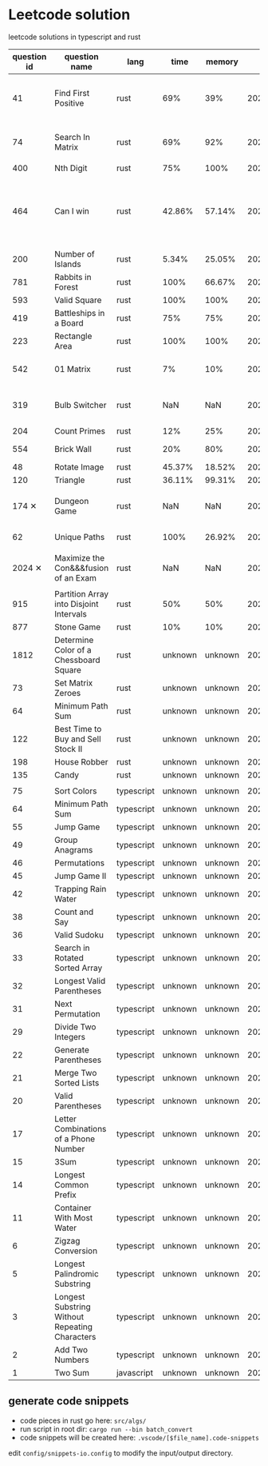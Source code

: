 # Leetcode solution

leetcode solutions in typescript and rust

| question id | question name                                  | lang       | time    | memory  | date       | remark                              |
| ----------- | ---------------------------------------------- | ---------- | ------- | ------- | ---------- | ----------------------------------- |
| 41          | Find First Positive                            | rust       | 69%     | 39%     | 2023.12.8  | 建议把允许参数 mutable 写进题干     |
| 74          | Search In Matrix                               | rust       | 69%     | 92%     | 2023.12.8  | 全程使用标准库方法摸鱼              |
| 400         | Nth Digit                                      | rust       | 75%     | 100%    | 2022.10.31 |                                     |
| 464         | Can I win                                      | rust       | 42.86%  | 57.14%  | 2022.10.30 | 使用[u8:_]代替 HashMap 省了 90%空间 |
| 200         | Number of Islands                              | rust       | 5.34%   | 25.05%  | 2022.10.2  |                                     |
| 781         | Rabbits in Forest                              | rust       | 100%    | 66.67%  | 2022.10.1  |                                     |
| 593         | Valid Square                                   | rust       | 100%    | 100%    | 2022.9.30  |                                     |
| 419         | Battleships in a Board                         | rust       | 75%     | 75%     | 2022.9.26  |                                     |
| 223         | Rectangle Area                                 | rust       | 100%    | 100%    | 2022.9.5   |                                     |
| 542         | 01 Matrix                                      | rust       | 7%      | 10%     | 2022.9.3   | BFS, hash table                     |
| 319         | Bulb Switcher                                  | rust       | NaN     | NaN     | 2022.9.1   | 做不出来，超时了                    |
| 204         | Count Primes                                   | rust       | 12%     | 25%     | 2022.8.29  |                                     |
| 554         | Brick Wall                                     | rust       | 20%     | 80%     | 2022.8.25  | hash table                          |
| 48          | Rotate Image                                   | rust       | 45.37%  | 18.52%  | 2022.7.14  | array                               |
| 120         | Triangle                                       | rust       | 36.11%  | 99.31%  | 2022.7.14  | dp                                  |
| 174 ✕       | Dungeon Game                                   | rust       | NaN     | NaN     | 2022.7.13  | 耻辱柱,写了一天都没 ac              |
| 62          | Unique Paths                                   | rust       | 100%    | 26.92%  | 2022.7.8   | dp, hashmap                         |
| 2024 ✕      | Maximize the Con&&&fusion of an Exam           | rust       | NaN     | NaN     | 2022.7.1   | 耻辱柱,写了一天都没 ac              |
| 915         | Partition Array into Disjoint Intervals        | rust       | 50%     | 50%     | 2022.6.29  |
| 877         | Stone Game                                     | rust       | 10%     | 10%     | 2022.6.29  |
| 1812        | Determine Color of a Chessboard Square         | rust       | unknown | unknown | 2022.6     |
| 73          | Set Matrix Zeroes                              | rust       | unknown | unknown | 2022.6     |
| 64          | Minimum Path Sum                               | rust       | unknown | unknown | 2022.6     |
| 122         | Best Time to Buy and Sell Stock II             | rust       | unknown | unknown | 2022.6     |
| 198         | House Robber                                   | rust       | unknown | unknown | 2022.6     |
| 135         | Candy                                          | rust       | unknown | unknown | 2022.6     |
|             |                                                |            |         |         |            |
| 75          | Sort Colors                                    | typescript | unknown | unknown | 2022.3.4   |
| 64          | Minimum Path Sum                               | typescript | unknown | unknown | 2022.3.14  |
| 55          | Jump Game                                      | typescript | unknown | unknown | 2022.2.22  |
| 49          | Group Anagrams                                 | typescript | unknown | unknown | 2022.3.2   |
| 46          | Permutations                                   | typescript | unknown | unknown | 2022.3.2   |
| 45          | Jump Game II                                   | typescript | unknown | unknown | 2022.2.22  |
| 42          | Trapping Rain Water                            | typescript | unknown | unknown | 2022.2.18  |
| 38          | Count and Say                                  | typescript | unknown | unknown | 2022.2.24  |
| 36          | Valid Sudoku                                   | typescript | unknown | unknown | 2022.3.2   |
| 33          | Search in Rotated Sorted Array                 | typescript | unknown | unknown | 2022.3.1   |
| 32          | Longest Valid Parentheses                      | typescript | unknown | unknown | 2022.3.1   |
| 31          | Next Permutation                               | typescript | unknown | unknown | 2022.2.9   |
| 29          | Divide Two Integers                            | typescript | unknown | unknown | 2022.2.9   |
| 22          | Generate Parentheses                           | typescript | unknown | unknown | 2022.2.26  |
| 21          | Merge Two Sorted Lists                         | typescript | unknown | unknown | 2022.2.9   |
| 20          | Valid Parentheses                              | typescript | unknown | unknown | 2022.2.9   |
| 17          | Letter Combinations of a Phone Number          | typescript | unknown | unknown | 2022.2.14  |
| 15          | 3Sum                                           | typescript | unknown | unknown | 2022.2.4   |
| 14          | Longest Common Prefix                          | typescript | unknown | unknown | 2022.2.3   |
| 11          | Container With Most Water                      | typescript | unknown | unknown | 2022.2.3   |
| 6           | Zigzag Conversion                              | typescript | unknown | unknown | 2022.2.10  |
| 5           | Longest Palindromic Substring                  | typescript | unknown | unknown | 2022.2.10  |
| 3           | Longest Substring Without Repeating Characters | typescript | unknown | unknown | 2022.1.30  |
| 2           | Add Two Numbers                                | typescript | unknown | unknown | 2022.1.30  |
| 1           | Two Sum                                        | javascript | unknown | unknown | 2021.8.9   |

## generate code snippets

- code pieces in rust go here: `src/algs/`
- run script in root dir: `cargo run --bin batch_convert`
- code snippets will be created here: `.vscode/[$file_name].code-snippets`

edit `config/snippets-io.config` to modify the input/output directory.
